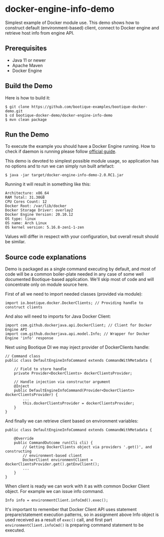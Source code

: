 # docker-engine-info-demo

Simplest example of Docker module use. This demo shows how to construct default (environment-based) client, connect to Docker engine and retrieve host info from engine API.

## Prerequisites

- Java 11 or newer
- Apache Maven
- Docker Engine

## Build the Demo

Here is how to build it:

    $ git clone https://github.com/bootique-examples/bootique-docker-demo.git
    $ cd bootique-docker-demo/docker-engine-info-demo
    $ mvn clean package

## Run the Demo

To execute the example you should have a Docker Engine running. How to check if daemon is running please follow [official guide](https://docs.docker.com/config/daemon/#check-whether-docker-is-running).

This demo is devoted to simplest possible module usage, so application has no options and to run we can simply run built artefact:

    $ java -jar target/docker-engine-info-demo-2.0.RC1.jar

Running it will result in something like this:

    Architecture: x86_64
    RAM Total: 31.30GB
    CPU Cores Count: 12
    Docker Root: /var/lib/docker
    Docker Storage Driver: overlay2
    Docker Engine Version: 20.10.12
    OS type: linux
    OS name: Arch Linux
    OS kernel version: 5.16.8-zen1-1-zen

Values will differ in respect with your configuration, but overall result should be similar.

## Source code explanations

Demo is packaged as a single command executing by default, and most of code will be a common boiler-plate needed in any case of some well documented Bootique-based application. We'll skip most of code and will concentrate only on module source here.

First of all we need to import needed classes (provided via module):

```
import io.bootique.docker.DockerClients; // Providing handle to construct clients
```

And also will need to imports for Java Docker Client:

```
import com.github.dockerjava.api.DockerClient; // Client for Docker Engine API
import com.github.dockerjava.api.model.Info; // Wrapper for Docker Engine 'info' response
```

Next using Bootique DI we may inject provider of DockerClients handle:

```
// Command class
public class DefaultEngineInfoCommand extends CommandWithMetadata {

    // Field to store handle
    private Provider<DockerClients> dockerClientsProvider;

    // Handle injection via constructor argument
    @Inject
    public DefaultEngineInfoCommand(Provider<DockerClients> dockerClientsProvider) {
        ...
        this.dockerClientsProvider = dockerClientsProvider;
    }
}
```

And finally we can retrieve client based on environment variables:

```
public class DefaultEngineInfoCommand extends CommandWithMetadata {

    @Override
    public CommandOutcome run(Cli cli) {
        // Getting DockerClients object via providers '.get()', and constructing
        // environment-based client
        DockerClient environmentClient = dockerClientsProvider.get().getEnvClient();
        ...
    }
}
```

When client is ready we can work with it as with common Docker Client object. For example we can issue info command.

    Info info = environmentClient.infoCmd().exec();

It's important to remember that Docker Client API uses statement prepare/statement execution patterns, so in assignment above Info object is used received as a result of `exec()` call, and first part `environmentClient.infoCmd()` is preparing command statement to be executed.
